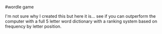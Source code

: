 #wordle game

I'm not sure why I created this but here it is... see if you can outperform the computer with a full 5 letter word dictionary with a ranking system based on frequency by letter position. 
